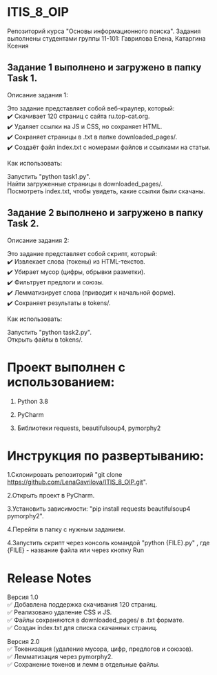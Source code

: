 # ITIS_8_OIP
Репозиторий курса "Основы информационного поиска". Задания выполнены студентами группы 11-101: Гаврилова Елена, Катаргина Ксения

## Задание 1 выполнено и загружено в папку Task 1.
Описание задания 1:

Это задание представляет собой веб-краулер, который:  
✔️ Скачивает 120 страниц с сайта ru.top-cat.org.  
✔️ Удаляет ссылки на JS и CSS, но сохраняет HTML.  
✔️ Сохраняет страницы в .txt в папке downloaded_pages/.  
✔️ Создаёт файл index.txt с номерами файлов и ссылками на статьи.

Как использовать:

Запустить "python task1.py".  
Найти загруженные страницы в downloaded_pages/.  
Посмотреть index.txt, чтобы увидеть, какие ссылки были скачаны.

## Задание 2 выполнено и загружено в папку Task 2.
Описание задания 2:

Это задание представляет собой скрипт, который:  
✔️ Извлекает слова (токены) из HTML-текстов.  
✔️ Убирает мусор (цифры, обрывки разметки).  
✔️ Фильтрует предлоги и союзы.  
✔️ Лемматизирует слова (приводит к начальной форме).  
✔️ Сохраняет результаты в tokens/.  

Как использовать:

Запустить "python task2.py".  
Открыть файлы в tokens/.

# Проект выполнен с использованием:

1. Python 3.8

2. PyCharm

3. Библиотеки requests, beautifulsoup4, pymorphy2

# Инструкция по развертыванию:

1.Склонировать репозиторий "git clone https://github.com/LenaGavrilova/ITIS_8_OIP.git".

2.Открыть проект в PyCharm.

3.Установить зависимости: "pip install requests beautifulsoup4 pymorphy2".

4.Перейти в папкy с нужным заданием.

4.Запустить скрипт через консоль командой "python {FILE}.py" , где {FILE} - название файла  или через кнопку Run

# Release Notes
Версия 1.0   
✅ Добавлена поддержка скачивания 120 страниц.  
✅ Реализовано удаление CSS и JS.  
✅ Файлы сохраняются в downloaded_pages/ в .txt формате.  
✅ Создан index.txt для списка скачанных страниц.  

Версия 2.0  
✅ Токенизация (удаление мусора, цифр, предлогов и союзов).  
✅ Лемматизация через pymorphy2.  
✅ Сохранение токенов и лемм в отдельные файлы.  

